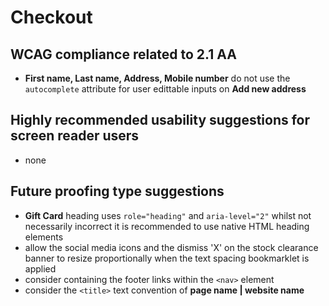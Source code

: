 # Checkout
## WCAG compliance related to 2.1 AA
- **First name, Last name, Address, Mobile number** do not use the `autocomplete` attribute for user edittable inputs on **Add new address**
## Highly recommended usability suggestions for screen reader users
- none
## Future proofing type suggestions
- **Gift Card** heading uses `role="heading"` and `aria-level="2"` whilst not necessarily incorrect it is recommended to use native HTML heading elements
- allow the social media icons and the dismiss 'X' on the stock clearance banner to resize proportionally when the text spacing bookmarklet is applied
- consider containing the footer links within the `<nav>` element
- consider the `<title>` text convention of **page name | website name**

